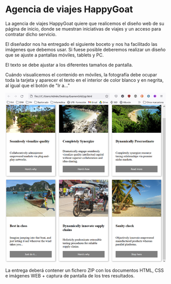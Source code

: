 # Agencia de viajes HappyGoat

La agencia de viajes HappyGoat quiere que realicemos el diseño web de su página de inicio, donde se muestran iniciativas de viajes y un acceso para contratar dicho servicio.

El diseñador nos ha entregado el siguiente boceto y nos ha facilitado las imágenes que debemos usar. Si fuese posible deberemos realizar un diseño que se ajuste a pantallas móviles, tablets y PC.

El texto se debe ajustar a los diferentes tamaños de pantalla.

Cuándo visualicemos el contenido en móviles, la fotografía debe ocupar toda la tarjeta y aparecer el texto en el interior de color blanco y en negrita, al igual que el botón de "Ir a..."

![Imagen de muestra](./Imagenes/Captura.png)

La entrega deberá contener un fichero ZIP con los documentos HTML, CSS e imágenes WEB + captura de pantalla de los tres resultados. 